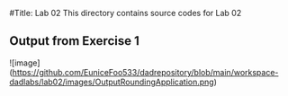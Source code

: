 #Title: Lab 02
This directory contains source codes for Lab 02
## Output from Exercise 1
![image]
(https://github.com/EuniceFoo533/dadrepository/blob/main/workspace-dadlabs/lab02/images/OutputRoundingApplication.png)
